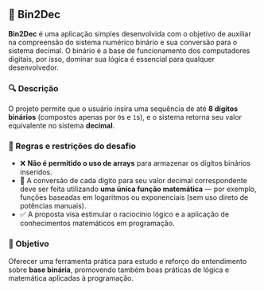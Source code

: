 ## 🧮 Bin2Dec

**Bin2Dec** é uma aplicação simples desenvolvida com o objetivo de auxiliar na compreensão do sistema numérico binário e sua conversão para o sistema decimal. O binário é a base de funcionamento dos computadores digitais, por isso, dominar sua lógica é essencial para qualquer desenvolvedor.

### 🔍 Descrição

O projeto permite que o usuário insira uma sequência de até **8 dígitos binários** (compostos apenas por `0`s e `1`s), e o sistema retorna seu valor equivalente no sistema **decimal**.

### 📌 Regras e restrições do desafio

* ❌ **Não é permitido o uso de arrays** para armazenar os dígitos binários inseridos.
* 🧠 A conversão de cada dígito para seu valor decimal correspondente deve ser feita utilizando **uma única função matemática** — por exemplo, funções baseadas em logaritmos ou exponenciais (sem uso direto de potências manuais).
* ✅ A proposta visa estimular o raciocínio lógico e a aplicação de conhecimentos matemáticos em programação.

### 🎯 Objetivo

Oferecer uma ferramenta prática para estudo e reforço do entendimento sobre **base binária**, promovendo também boas práticas de lógica e matemática aplicadas à programação.
